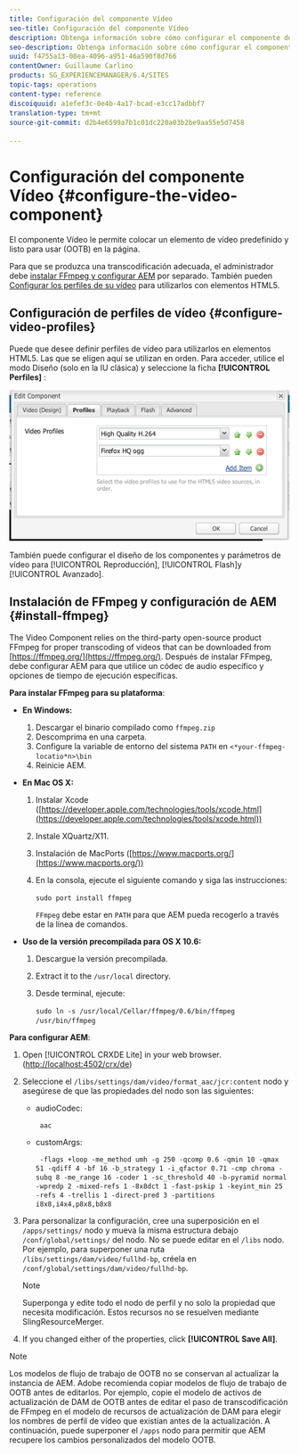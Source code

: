 ```yaml
---
title: Configuración del componente Vídeo
seo-title: Configuración del componente Vídeo
description: Obtenga información sobre cómo configurar el componente de vídeo.
seo-description: Obtenga información sobre cómo configurar el componente de vídeo.
uuid: f4755a13-08ea-4096-a951-46a590f8d766
contentOwner: Guillaume Carlino
products: SG_EXPERIENCEMANAGER/6.4/SITES
topic-tags: operations
content-type: reference
discoiquuid: a1efef3c-0e4b-4a17-bcad-e3cc17adbbf7
translation-type: tm+mt
source-git-commit: d2b4e6599a7b1c01dc220a03b2be9aa55e5d7458

---
```



# Configuración del componente Vídeo {#configure-the-video-component}

El componente [](/help/sites-authoring/default-components-foundation.md#video) Vídeo le permite colocar un elemento de vídeo predefinido y listo para usar (OOTB) en la página.

Para que se produzca una transcodificación adecuada, el administrador debe [instalar FFmpeg y configurar AEM](#install-ffmpeg) por separado. También pueden [Configurar los perfiles de su vídeo](#configure-video-profiles) para utilizarlos con elementos HTML5.

## Configuración de perfiles de vídeo {#configure-video-profiles}

Puede que desee definir perfiles de vídeo para utilizarlos en elementos HTML5. Las que se eligen aquí se utilizan en orden. Para acceder, utilice el modo [](/help/sites-authoring/default-components-designmode.md) Diseño (solo en la IU clásica) y seleccione la ficha **[!UICONTROL Perfiles]** :

![chlimage_1-317](assets/chlimage_1-317.png)

También puede configurar el diseño de los componentes y parámetros de vídeo para [!UICONTROL Reproducción], [!UICONTROL Flash]y [!UICONTROL Avanzado].

## Instalación de FFmpeg y configuración de AEM {#install-ffmpeg}

The Video Component relies on the third-party open-source product FFmpeg for proper transcoding of videos that can be downloaded from [https://ffmpeg.org/](https://ffmpeg.org/). Después de instalar FFmpeg, debe configurar AEM para que utilice un códec de audio específico y opciones de tiempo de ejecución específicas.

**Para instalar FFmpeg para su plataforma**:

* **En Windows:**

   1. Descargar el binario compilado como `ffmpeg.zip`
   1. Descomprima en una carpeta.
   1. Configure la variable de entorno del sistema `PATH` en `<*your-ffmpeg-locatio*n>\bin`
   1. Reinicie AEM.

* **En Mac OS X:**

   1. Instalar Xcode ([https://developer.apple.com/technologies/tools/xcode.html](https://developer.apple.com/technologies/tools/xcode.html))
   1. Instale XQuartz/X11.
   1. Instalación de MacPorts ([https://www.macports.org/](https://www.macports.org/))
   1. En la consola, ejecute el siguiente comando y siga las instrucciones:

      `sudo port install ffmpeg`

      `FFmpeg` debe estar en `PATH` para que AEM pueda recogerlo a través de la línea de comandos.

* **Uso de la versión precompilada para OS X 10.6:**

   1. Descargue la versión precompilada.
   1. Extract it to the `/usr/local` directory.
   1. Desde terminal, ejecute:

      `sudo ln -s /usr/local/Cellar/ffmpeg/0.6/bin/ffmpeg /usr/bin/ffmpeg`

**Para configurar AEM**:

1. Open [!UICONTROL CRXDE Lite] in your web browser. ([http://localhost:4502/crx/de](http://localhost:4502/crx/de))
1. Seleccione el `/libs/settings/dam/video/format_aac/jcr:content` nodo y asegúrese de que las propiedades del nodo son las siguientes:

   * audioCodec:

      ```
       aac
      ```

   * customArgs:

      ```
       -flags +loop -me_method umh -g 250 -qcomp 0.6 -qmin 10 -qmax 51 -qdiff 4 -bf 16 -b_strategy 1 -i_qfactor 0.71 -cmp chroma -subq 8 -me_range 16 -coder 1 -sc_threshold 40 -b-pyramid normal -wpredp 2 -mixed-refs 1 -8x8dct 1 -fast-pskip 1 -keyint_min 25 -refs 4 -trellis 1 -direct-pred 3 -partitions i8x8,i4x4,p8x8,b8x8
      ```

1. Para personalizar la configuración, cree una superposición en el `/apps/settings/` nodo y mueva la misma estructura debajo `/conf/global/settings/` del nodo. No se puede editar en el `/libs` nodo. Por ejemplo, para superponer una ruta `/libs/settings/dam/video/fullhd-bp`, créela en `/conf/global/settings/dam/video/fullhd-bp`.

   >[!NOTE]
   >
   >Superponga y edite todo el nodo de perfil y no solo la propiedad que necesita modificación. Estos recursos no se resuelven mediante SlingResourceMerger.

1. If you changed either of the properties, click **[!UICONTROL Save All]**.

>[!NOTE]
>
>Los modelos de flujo de trabajo de OOTB no se conservan al actualizar la instancia de AEM. Adobe recomienda copiar modelos de flujo de trabajo de OOTB antes de editarlos. Por ejemplo, copie el modelo de activos de actualización de DAM de OOTB antes de editar el paso de transcodificación de FFmpeg en el modelo de recursos de actualización de DAM para elegir los nombres de perfil de vídeo que existían antes de la actualización. A continuación, puede superponer el `/apps` nodo para permitir que AEM recupere los cambios personalizados del modelo OOTB.

